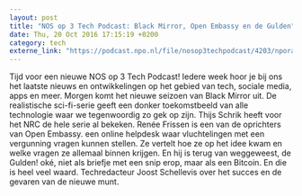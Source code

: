 ```yaml
---
layout: post
title: "NOS op 3 Tech Podcast: Black Mirror, Open Embassy en de Gulden"
date: Thu, 20 Oct 2016 17:15:19 +0200
category: tech
externe_link: "https://podcast.npo.nl/file/nosop3techpodcast/4203/nporadio1_nosop3techpodcast_20161020_nos-op-3-tech-podcast-black-mirror-open-embassy-en-de-gulden.mp3"
---
```


Tijd voor een nieuwe NOS op 3 Tech Podcast! Iedere week hoor je bij ons het laatste nieuws en ontwikkelingen op het gebied van tech, sociale media, apps en meer.
Morgen komt het nieuwe seizoen van Black Mirror uit. De realistische sci-fi-serie geeft een donker toekomstbeeld van alle technologie waar we tegenwoordig zo gek op zijn. Thijs Schrik heeft voor het NRC de hele serie al bekeken.
Renée Frissen is een van de oprichters van Open Embassy. een online helpdesk waar vluchtelingen met een vergunning vragen kunnen stellen. Ze vertelt hoe ze op het idee kwam en welke vragen ze allemaal binnen krijgen.
En hij is terug van weggeweest, de Gulden! oké, niet als briefje met een snip erop, maar als een Bitcoin. En die is heel veel waard. Techredacteur Joost Schellevis over het succes en de gevaren van de nieuwe munt.<img src="http://feeds.feedburner.com/~r/nosop3-tech-podcast/~4/-jRJ-_JuG7E" height="1" width="1" alt=""/><img src="http://feeds.feedburner.com/~r/nosop3-tech-podcast/~4/-jRJ-_JuG7E" height="1" width="1" alt=""/>
